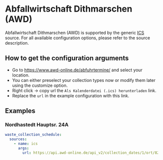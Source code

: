 # Abfallwirtschaft Dithmarschen (AWD)

Abfallwirtschaft Dithmarschen (AWD) is supported by the generic [ICS](/doc/source/ics.md) source. For all available configuration options, please refer to the source description.


## How to get the configuration arguments

- Go to <https://www.awd-online.de/abfuhrtermine/> and select your location.  
- You can either preselect your collection types now or modify them later using the customize option.
- Right click -> copy url the `Als Kalenderdatei (.ics) herunterladen` link.
- Replace the `url` in the example configuration with this link.

## Examples

### Nordhastedt Hauptsr. 24A

```yaml
waste_collection_schedule:
  sources:
    - name: ics
      args:
        url: https://api.awd-online.de/api_v2/collection_dates/1/ort/82/strasse/170/hausnummern/24A/abfallarten/R02-R04-R01-R21-B02-D02-P04-P02-P11-G0-W0/kalender.ics
```

